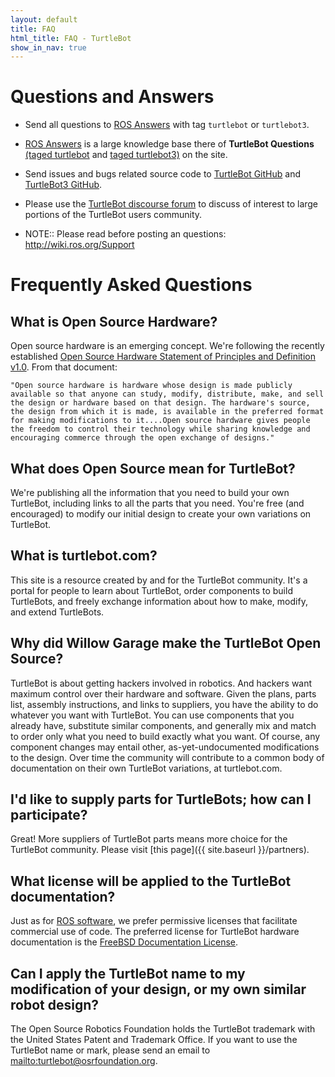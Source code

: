 ```yaml
---
layout: default
title: FAQ
html_title: FAQ - TurtleBot
show_in_nav: true
---
```


# Questions and Answers

- Send all questions to [ROS Answers](http://answers.ros.org/questions/) with tag ``turtlebot`` or ``turtlebot3``.
- [ROS Answers](http://answers.ros.org/questions/) is a large knowledge base there of **TurtleBot Questions** [(taged turtlebot](http://answers.ros.org/questions/scope:all/sort:activity-desc/tags:turtlebot/page:1/) and [taged turtlebot3)](https://answers.ros.org/questions/scope:all/sort:activity-desc/tags:turtlebot3/page:1/) on the site.
- Send issues and bugs related source code to [TurtleBot GitHub](https://github.com/turtlebot/turtlebot) and [TurtleBot3 GitHub](https://github.com/ROBOTIS-GIT/turtlebot3/issues).
- Please use the [TurtleBot discourse forum](https://discourse.ros.org/c/turtlebot) to discuss of interest to large portions of the TurtleBot users community.

- NOTE:: Please read before posting an questions: <http://wiki.ros.org/Support>

# Frequently Asked Questions

## What is Open Source Hardware?

Open source hardware is an emerging concept. We're following the recently established [Open Source Hardware Statement of Principles and Definition v1.0](http://freedomdefined.org/OSHW). From that document:

    "Open source hardware is hardware whose design is made publicly available so that anyone can study, modify, distribute, make, and sell the design or hardware based on that design. The hardware's source, the design from which it is made, is available in the preferred format for making modifications to it....Open source hardware gives people the freedom to control their technology while sharing knowledge and encouraging commerce through the open exchange of designs."

## What does Open Source mean for TurtleBot?
We're publishing all the information that you need to build your own TurtleBot, including links to all the parts that you need. You're free (and encouraged) to modify our initial design to create your own variations on TurtleBot.

## What is turtlebot.com?
This site is a resource created by and for the TurtleBot community. It's a portal for people to learn about TurtleBot, order components to build TurtleBots, and freely exchange information about how to make, modify, and extend TurtleBots.

## Why did Willow Garage make the TurtleBot Open Source?
TurtleBot is about getting hackers involved in robotics. And hackers want maximum control over their hardware and software. Given the plans, parts list, assembly instructions, and links to suppliers, you have the ability to do whatever you want with TurtleBot. You can use components that you already have, substitute similar components, and generally mix and match to order only what you need to build exactly what you want. Of course, any component changes may entail other, as-yet-undocumented modifications to the design. Over time the community will contribute to a common body of documentation on their own TurtleBot variations, at turtlebot.com.

## I'd like to supply parts for TurtleBots; how can I participate?
Great! More suppliers of TurtleBot parts means more choice for the TurtleBot community. Please visit [this page]({{ site.baseurl }}/partners).

## What license will be applied to the TurtleBot documentation?
Just as for <a class="http" href="http://www.ros.org/wiki/DevelopersGuide#Licensing">ROS software</a>, we prefer permissive licenses that facilitate commercial use of code. The preferred license for TurtleBot hardware documentation is the [FreeBSD Documentation License](http://www.freebsd.org/copyright/freebsd-doc-license.html).

## Can I apply the TurtleBot name to my modification of your design, or my own similar robot design?
The Open Source Robotics Foundation holds the TurtleBot trademark with the United States Patent and Trademark Office. If you want to use the TurtleBot name or mark, please send an email to <mailto:turtlebot@osrfoundation.org>.
